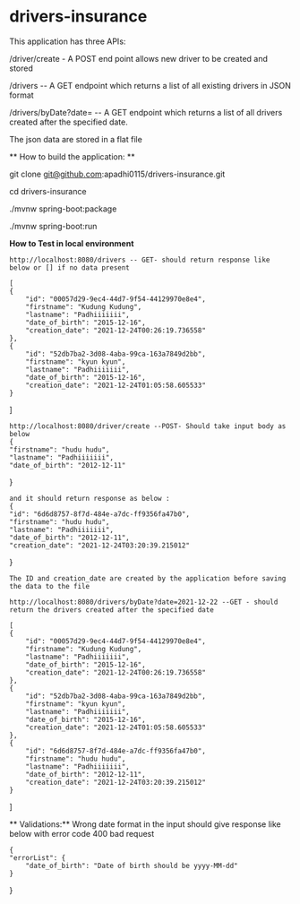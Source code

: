# drivers-insurance

This application has three APIs:

/driver/create  - A POST end point allows new driver to be created and stored

/drivers   -- A GET endpoint which returns a list of all existing drivers in JSON format

/drivers/byDate?date=<date>  -- A GET endpoint which returns a list of all drivers created after the specified date.
  
  The json data are stored in a flat file
  
 ** How to build the application: **
  
  git clone git@github.com:apadhi0115/drivers-insurance.git
	
  cd drivers-insurance
	
  ./mvnw spring-boot:package
	
  ./mvnw spring-boot:run
  
**How to Test in local environment**
	
	http://localhost:8080/drivers -- GET- should return response like below or [] if no data present
	
	[
    {
        "id": "00057d29-9ec4-44d7-9f54-44129970e8e4",
        "firstname": "Kudung Kudung",
        "lastname": "Padhiiiiiii",
        "date_of_birth": "2015-12-16",
        "creation_date": "2021-12-24T00:26:19.736558"
    },
    {
        "id": "52db7ba2-3d08-4aba-99ca-163a7849d2bb",
        "firstname": "kyun kyun",
        "lastname": "Padhiiiiiii",
        "date_of_birth": "2015-12-16",
        "creation_date": "2021-12-24T01:05:58.605533"
    }
]
	
	http://localhost:8080/driver/create --POST- Should take input body as below
	{
    "firstname": "hudu hudu",
    "lastname": "Padhiiiiiii",
    "date_of_birth": "2012-12-11"
}
	
	and it should return response as below : 
	{
    "id": "6d6d8757-8f7d-484e-a7dc-ff9356fa47b0",
    "firstname": "hudu hudu",
    "lastname": "Padhiiiiiii",
    "date_of_birth": "2012-12-11",
    "creation_date": "2021-12-24T03:20:39.215012"
}
	
	The ID and creation_date are created by the application before saving the data to the file
	
	http://localhost:8080/drivers/byDate?date=2021-12-22 --GET - should return the drivers created after the specified date
	
	[
    {
        "id": "00057d29-9ec4-44d7-9f54-44129970e8e4",
        "firstname": "Kudung Kudung",
        "lastname": "Padhiiiiiii",
        "date_of_birth": "2015-12-16",
        "creation_date": "2021-12-24T00:26:19.736558"
    },
    {
        "id": "52db7ba2-3d08-4aba-99ca-163a7849d2bb",
        "firstname": "kyun kyun",
        "lastname": "Padhiiiiiii",
        "date_of_birth": "2015-12-16",
        "creation_date": "2021-12-24T01:05:58.605533"
    },
    {
        "id": "6d6d8757-8f7d-484e-a7dc-ff9356fa47b0",
        "firstname": "hudu hudu",
        "lastname": "Padhiiiiiii",
        "date_of_birth": "2012-12-11",
        "creation_date": "2021-12-24T03:20:39.215012"
    }
]
	
**	Validations:**
	Wrong date format in the input should give response like below with error code 400 bad request
	
	{
    "errorList": {
        "date_of_birth": "Date of birth should be yyyy-MM-dd"
    }
}
	
  
